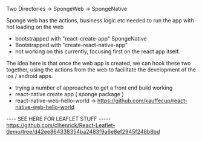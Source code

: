 Two Directories
 -> SpongeWeb
 -> SpongeNative

Sponge web has the actions, business logic etc needed to run the app with hot loading on the web
 - bootstrapped with "react-create-app"
SpongeNative
 - Bootstrapped with "create-react-native-app"
 - not working on this currently, focusing first on the react app itself.

 The idea here is that once the web app is created, we can hook these two together, using the actions from the web to facilitate the development of the ios / android apps.



- trying a number of approaches to get a front end build working
- react-native create app ( sponge package )
- react-native-web-hello-world
 -> https://github.com/kauffecup/react-native-web-hello-world


---- SEE HERE FOR LEAFLET STUFF -----
https://github.com/clhenrick/React-Leaflet-demo/tree/d42ee864338354ba2483f9a6e8ef2945f248b8bd
